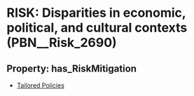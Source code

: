 # RISK: __Disparities in economic, political, and cultural contexts__ (PBN__Risk_2690)

## Property: has_RiskMitigation

* [Tailored Policies](PBN__Mitigation_687)


